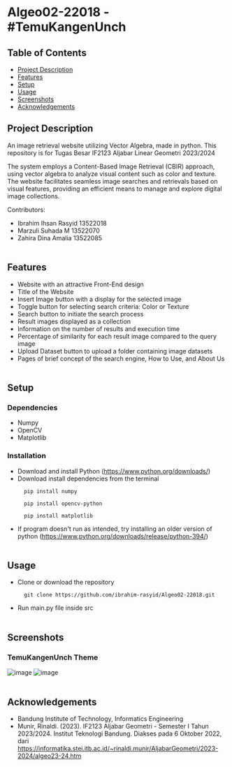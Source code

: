 # Algeo02-22018 - #TemuKangenUnch

## Table of Contents
* [Project Description](#Project-Description)
* [Features](#features)
* [Setup](#setup)
* [Usage](#usage)
* [Screenshots](#screenshots)
* [Acknowledgements](#acknowledgements)


## Project Description
An image retrieval website utilizing Vector Algebra, made in python. This repository is for Tugas Besar IF2123 Aljabar Linear Geometri 2023/2024

The system employs a Content-Based Image Retrieval (CBIR) approach, using vector algebra to analyze visual content such as color and texture. The website facilitates seamless image searches and retrievals based on visual features, providing an efficient means to manage and explore digital image collections.

Contributors:
- Ibrahim Ihsan Rasyid 13522018
- Marzuli Suhada M 13522070
- Zahira Dina Amalia 13522085 <br><br>




## Features
- Website with an attractive Front-End design
- Title of the Website
- Insert Image button with a display for the selected image
- Toggle button for selecting search criteria: Color or Texture
- Search button to initiate the search process
- Result images displayed as a collection
- Information on the number of results and execution time
- Percentage of similarity for each result image compared to the query image
- Upload Dataset button to upload a folder containing image datasets
- Pages of brief concept of the search engine, How to Use, and About Us<br><br>

## Setup
### Dependencies
- Numpy
- OpenCV
- Matplotlib

### Installation
- Download and install Python (https://www.python.org/downloads/)
- Download install dependencies from the terminal
    > 
        pip install numpy
        
        pip install opencv-python

        pip install matplotlib

- If program doesn't run as intended, try installing an older version of python (https://www.python.org/downloads/release/python-394/)<br><br>

## Usage
- Clone or download the repository
    > 
        git clone https://github.com/ibrahim-rasyid/Algeo02-22018.git
- Run main.py file inside src<br><br>

## Screenshots
### TemuKangenUnch Theme
![image]()
![image]()<br><br>

## Acknowledgements
- Bandung Institute of Technology, Informatics Engineering
- Munir, Rinaldi. (2023). IF2123 Aljabar Geometri - Semester I Tahun 2023/2024. Institut Teknologi Bandung. Diakses pada 6 Oktober 2022, dari https://informatika.stei.itb.ac.id/~rinaldi.munir/AljabarGeometri/2023-2024/algeo23-24.htm